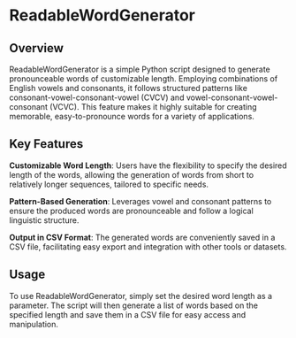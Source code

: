 # ReadableWordGenerator
## Overview
ReadableWordGenerator is a simple Python script designed to generate pronounceable words of customizable length. Employing combinations of English vowels and consonants, it follows structured patterns like consonant-vowel-consonant-vowel (CVCV) and vowel-consonant-vowel-consonant (VCVC). This feature makes it highly suitable for creating memorable, easy-to-pronounce words for a variety of applications.

## Key Features
**Customizable Word Length**: Users have the flexibility to specify the desired length of the words, allowing the generation of words from short to relatively longer sequences, tailored to specific needs.

**Pattern-Based Generation**: Leverages vowel and consonant patterns to ensure the produced words are pronounceable and follow a logical linguistic structure.

**Output in CSV Format**: The generated words are conveniently saved in a CSV file, facilitating easy export and integration with other tools or datasets.

## Usage
To use ReadableWordGenerator, simply set the desired word length as a parameter. The script will then generate a list of words based on the specified length and save them in a CSV file for easy access and manipulation.
